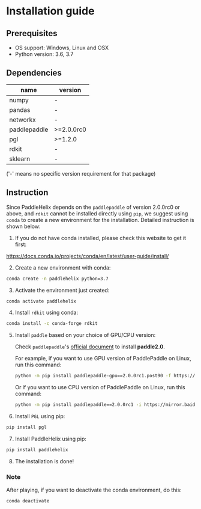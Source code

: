 # Installation guide

## Prerequisites

* OS support: Windows, Linux and OSX
* Python version: 3.6, 3.7

## Dependencies

| name         | version |
| ------------ | ---- |
| numpy        | - |
| pandas       | - |
| networkx     | - |
| paddlepaddle | \>=2.0.0rc0 |
| pgl          | \>=1.2.0 |
| rdkit        | - |
|sklearn|-|

('-' means no specific version requirement for that package)

## Instruction
Since PaddleHelix depends on the `paddlepaddle` of version 2.0.0rc0 or above, and `rdkit` cannot be installed directly using `pip`, we suggest using `conda` to create a new environment for the installation. Detailed instruction is shown below:

1. If you do not have conda installed, please check this website to get it first:

  https://docs.conda.io/projects/conda/en/latest/user-guide/install/

2. Create a new environment with conda:

```bash
conda create -n paddlehelix python=3.7  
```

3. Activate the environment just created:

```bash
conda activate paddlehelix
```

4. Install `rdkit` using conda:

```bash
conda install -c conda-forge rdkit
```
5. Install `paddle` based on your choice of GPU/CPU version:

    Check `paddlepaddle`'s [official document](https://www.paddlepaddle.org.cn/documentation/docs/en/2.0-rc1/install/index_en.html)
    to install **paddle2.0**.

    For example, if you want to use GPU version of PaddlePaddle on Linux, run this command:

    ```bash
    python -m pip install paddlepaddle-gpu==2.0.0rc1.post90 -f https://paddlepaddle.org.cn/whl/stable.html
    ```

    Or if you want to use CPU version of PaddlePaddle on Linux, run this command:

    ```bash
    python -m pip install paddlepaddle==2.0.0rc1 -i https://mirror.baidu.com/pypi/simple
    ```

6. Install `PGL` using pip:
   
```bash
pip install pgl
```

7. Install PaddleHelix using pip:

```bash
pip install paddlehelix
```

8. The installation is done!

### Note
After playing, if you want to deactivate the conda environment, do this:

```bash
conda deactivate
```
